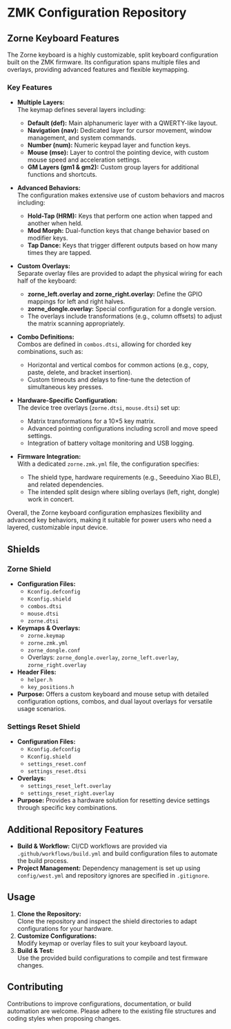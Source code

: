 # ZMK Configuration Repository

## Zorne Keyboard Features

The Zorne keyboard is a highly customizable, split keyboard configuration built on the ZMK firmware. Its configuration spans multiple files and overlays, providing advanced features and flexible keymapping.

### Key Features

- **Multiple Layers:**  
  The keymap defines several layers including:
  - **Default (def):** Main alphanumeric layer with a QWERTY-like layout.
  - **Navigation (nav):** Dedicated layer for cursor movement, window management, and system commands.
  - **Number (num):** Numeric keypad layer and function keys.
  - **Mouse (mse):** Layer to control the pointing device, with custom mouse speed and acceleration settings.
  - **GM Layers (gm1 & gm2):** Custom group layers for additional functions and shortcuts.

- **Advanced Behaviors:**  
  The configuration makes extensive use of custom behaviors and macros including:
  - **Hold-Tap (HRM):** Keys that perform one action when tapped and another when held.
  - **Mod Morph:** Dual-function keys that change behavior based on modifier keys.
  - **Tap Dance:** Keys that trigger different outputs based on how many times they are tapped.

- **Custom Overlays:**  
  Separate overlay files are provided to adapt the physical wiring for each half of the keyboard:
  - **zorne_left.overlay and zorne_right.overlay:** Define the GPIO mappings for left and right halves.
  - **zorne_dongle.overlay:** Special configuration for a dongle version.
  - The overlays include transformations (e.g., column offsets) to adjust the matrix scanning appropriately.

- **Combo Definitions:**  
  Combos are defined in `combos.dtsi`, allowing for chorded key combinations, such as:
  - Horizontal and vertical combos for common actions (e.g., copy, paste, delete, and bracket insertion).
  - Custom timeouts and delays to fine-tune the detection of simultaneous key presses.

- **Hardware-Specific Configuration:**  
  The device tree overlays (`zorne.dtsi`, `mouse.dtsi`) set up:
  - Matrix transformations for a 10×5 key matrix.
  - Advanced pointing configurations including scroll and move speed settings.
  - Integration of battery voltage monitoring and USB logging.

- **Firmware Integration:**  
  With a dedicated `zorne.zmk.yml` file, the configuration specifies:
  - The shield type, hardware requirements (e.g., Seeeduino Xiao BLE), and related dependencies.
  - The intended split design where sibling overlays (left, right, dongle) work in concert.

Overall, the Zorne keyboard configuration emphasizes flexibility and advanced key behaviors, making it suitable for power users who need a layered, customizable input device.

## Shields

### Zorne Shield
- **Configuration Files:**
  - `Kconfig.defconfig`
  - `Kconfig.shield`
  - `combos.dtsi`
  - `mouse.dtsi`
  - `zorne.dtsi`
- **Keymaps & Overlays:**
  - `zorne.keymap`
  - `zorne.zmk.yml`
  - `zorne_dongle.conf`
  - Overlays: `zorne_dongle.overlay`, `zorne_left.overlay`, `zorne_right.overlay`
- **Header Files:**
  - `helper.h`
  - `key_positions.h`
- **Purpose:**
  Offers a custom keyboard and mouse setup with detailed configuration options, combos, and dual layout overlays for versatile usage scenarios.

### Settings Reset Shield
- **Configuration Files:**
  - `Kconfig.defconfig`
  - `Kconfig.shield`
  - `settings_reset.conf`
  - `settings_reset.dtsi`
- **Overlays:**
  - `settings_reset_left.overlay`
  - `settings_reset_right.overlay`
- **Purpose:**
  Provides a hardware solution for resetting device settings through specific key combinations.

## Additional Repository Features

- **Build & Workflow:**
  CI/CD workflows are provided via `.github/workflows/build.yml` and build configuration files to automate the build process.
- **Project Management:**
  Dependency management is set up using `config/west.yml` and repository ignores are specified in `.gitignore`.

## Usage

1. **Clone the Repository:**  
   Clone the repository and inspect the shield directories to adapt configurations for your hardware.
2. **Customize Configurations:**  
   Modify keymap or overlay files to suit your keyboard layout.
3. **Build & Test:**  
   Use the provided build configurations to compile and test firmware changes.

## Contributing

Contributions to improve configurations, documentation, or build automation are welcome. Please adhere to the existing file structures and coding styles when proposing changes.

